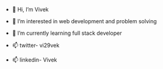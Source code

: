 - 👋 Hi, I’m Vivek
- 👀 I’m interested in web development and problem solving
- 🌱 I’m currently learning full stack developer

- 📫 twitter- vi29vek
- 📫 linkedin- Vivek 

<!---
vi29vek/vi29vek is a ✨ special ✨ repository because its `README.md` (this file) appears on your GitHub profile.
You can click the Preview link to take a look at your changes.
--->

